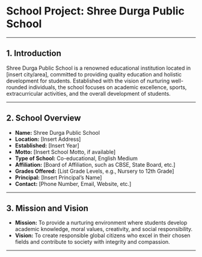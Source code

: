 # School Project: Shree Durga Public School

---

## 1. Introduction
Shree Durga Public School is a renowned educational institution located in [insert city/area], committed to providing quality education and holistic development for students. Established with the vision of nurturing well-rounded individuals, the school focuses on academic excellence, sports, extracurricular activities, and the overall development of students.

---

## 2. School Overview

- **Name:** Shree Durga Public School
- **Location:** [Insert Address]
- **Established:** [Insert Year]
- **Motto:** [Insert School Motto, if available]
- **Type of School:** Co-educational, English Medium
- **Affiliation:** [Board of Affiliation, such as CBSE, State Board, etc.]
- **Grades Offered:** [List Grade Levels, e.g., Nursery to 12th Grade]
- **Principal:** [Insert Principal’s Name]
- **Contact:** [Phone Number, Email, Website, etc.]

---

## 3. Mission and Vision

- **Mission:** To provide a nurturing environment where students develop academic knowledge, moral values, creativity, and social responsibility.
- **Vision:** To create responsible global citizens who excel in their chosen fields and contribute to society with integrity and compassion.

---